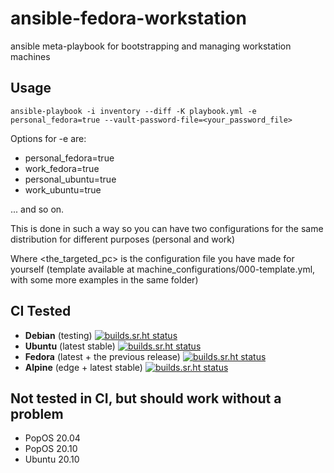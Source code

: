 # ansible-fedora-workstation

ansible meta-playbook for bootstrapping and managing workstation machines

## Usage

`ansible-playbook -i inventory --diff -K playbook.yml -e personal_fedora=true --vault-password-file=<your_password_file>`

Options for -e are:
- personal_fedora=true
- work_fedora=true
- personal_ubuntu=true
- work_ubuntu=true

... and so on.

This is done in such a way so you can have two configurations for the same distribution for different purposes (personal and work)

Where <the_targeted_pc> is the configuration file you have made for yourself (template available at machine_configurations/000-template.yml, with some more examples in the same folder)

## CI Tested
- **Debian** (testing) [![builds.sr.ht status](https://builds.sr.ht/~fourstepper/ansible-linux-workstation/commits/debian.yml.svg)](https://builds.sr.ht/~fourstepper/ansible-linux-workstation/commits/debian.yml?)
- **Ubuntu** (latest stable) [![builds.sr.ht status](https://builds.sr.ht/~fourstepper/ansible-linux-workstation/commits/ubuntu.yml.svg)](https://builds.sr.ht/~fourstepper/ansible-linux-workstation/commits/ubuntu.yml?)
- **Fedora** (latest + the previous release) [![builds.sr.ht status](https://builds.sr.ht/~fourstepper/ansible-linux-workstation/commits/fedora.yml.svg)](https://builds.sr.ht/~fourstepper/ansible-linux-workstation/commits/fedora.yml?)
- **Alpine** (edge + latest stable) [![builds.sr.ht status](https://builds.sr.ht/~fourstepper/ansible-linux-workstation/commits/alpine.yml.svg)](https://builds.sr.ht/~fourstepper/ansible-linux-workstation/commits/alpine.yml?)

## Not tested in CI, but should work without a problem
- PopOS 20.04
- PopOS 20.10
- Ubuntu 20.10
